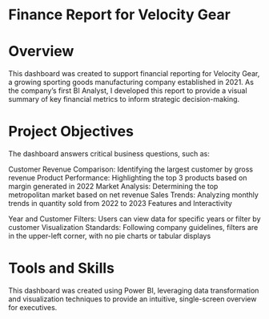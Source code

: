 # Finance Report for Velocity Gear

# Overview
This dashboard was created to support financial reporting for Velocity Gear, a growing sporting goods manufacturing company established in 2021. As the company’s first BI Analyst, I developed this report to provide a visual summary of key financial metrics to inform strategic decision-making.

# Project Objectives 

The dashboard answers critical business questions, such as:

Customer Revenue Comparison: Identifying the largest customer by gross revenue
Product Performance: Highlighting the top 3 products based on margin generated in 2022
Market Analysis: Determining the top metropolitan market based on net revenue
Sales Trends: Analyzing monthly trends in quantity sold from 2022 to 2023
Features and Interactivity

Year and Customer Filters: Users can view data for specific years or filter by customer
Visualization Standards: Following company guidelines, filters are in the upper-left corner, with no pie charts or tabular displays

# Tools and Skills 
This dashboard was created using Power BI, leveraging data transformation and visualization techniques to provide an intuitive, single-screen overview for executives.
